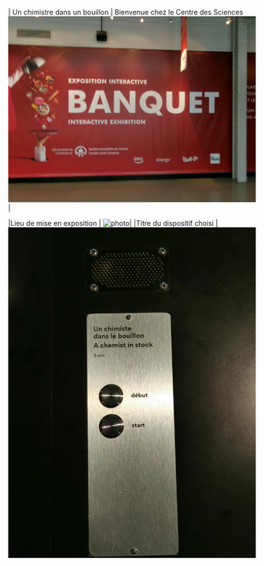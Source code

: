 | Un chimistre dans un bouillon | Bienvenue chez le Centre des Sciences ![photo](Medias/le_banquet.JPG)|

|Lieu de mise en exposition | ![photo](Medias/entrée_01.png)|
|Titre du dispositif choisi | ![photo](Medias/bouillon_titre.jfif)
